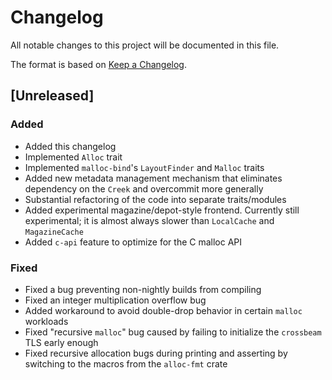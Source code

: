 <!-- Copyright 2017 the authors. See the 'Copyright and license' section of the
README.md file at the top-level directory of this repository.

Licensed under the Apache License, Version 2.0 (the LICENSE-APACHE file) or
the MIT license (the LICENSE-MIT file) at your option. This file may not be
copied, modified, or distributed except according to those terms. -->

# Changelog

All notable changes to this project will be documented in this file.

The format is based on [Keep a Changelog](http://keepachangelog.com/en/1.0.0/).

## [Unreleased]

### Added
- Added this changelog
- Implemented `Alloc` trait
- Implemented `malloc-bind`'s `LayoutFinder` and `Malloc` traits
- Added new metadata management mechanism that eliminates dependency on the
  `Creek` and overcommit more generally
- Substantial refactoring of the code into separate traits/modules
- Added experimental magazine/depot-style frontend. Currently still
  experimental; it is almost always slower than `LocalCache` and
  `MagazineCache`
- Added `c-api` feature to optimize for the C malloc API

### Fixed
- Fixed a bug preventing non-nightly builds from compiling
- Fixed an integer multiplication overflow bug
- Added workaround to avoid double-drop behavior in certain `malloc` workloads
- Fixed "recursive `malloc`" bug caused by failing to initialize the `crossbeam`
  TLS early enough
- Fixed recursive allocation bugs during printing and asserting by switching to
  the macros from the `alloc-fmt` crate
